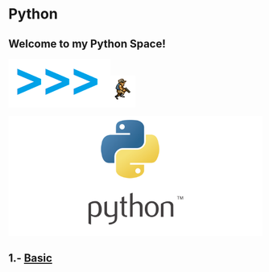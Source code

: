 # Python

## Welcome to my Python Space!

![](Images/2.png)![](Images/1.gif)

![](Images/1.png)
## 1.- [Basic](Basic)

